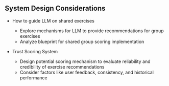 ## System Design Considerations

- How to guide LLM on shared exercises
  - Explore mechanisms for LLM to provide recommendations for group exercises
  - Analyze blueprint for shared group scoring implementation

- Trust Scoring System
  - Design potential scoring mechanism to evaluate reliability and credibility of exercise recommendations
  - Consider factors like user feedback, consistency, and historical performance